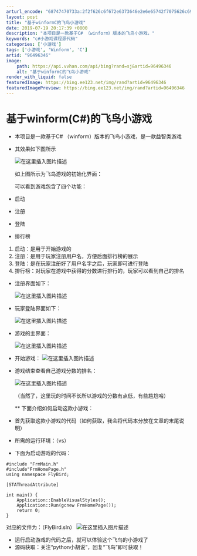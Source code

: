 ```yaml
---
arturl_encode: "68747470733a:2f2f626c6f672e6373646e2e6e65742f7075626c6963363639:2f61727469636c652f64657461696c732f3936343936333436"
layout: post
title: "基于winformC的飞鸟小游戏"
date: 2019-07-19 20:17:39 +0800
description: "本项目是一款基于C# （winform）版本的飞鸟小游戏，"
keywords: "c#小游戏课程源代码"
categories: ['小游戏']
tags: ['小游戏', 'Winform', 'C']
artid: "96496346"
image:
    path: https://api.vvhan.com/api/bing?rand=sj&artid=96496346
    alt: "基于winformC的飞鸟小游戏"
render_with_liquid: false
featuredImage: https://bing.ee123.net/img/rand?artid=96496346
featuredImagePreview: https://bing.ee123.net/img/rand?artid=96496346
---
```


# 基于winform(C#)的飞鸟小游戏

* 本项目是一款基于C# （winform）版本的飞鸟小游戏，是一款益智类游戏
* 其效果如下图所示
    
  ![在这里插入图片描述](https://i-blog.csdnimg.cn/blog_migrate/23ee35c25b5e03c959b9bcb6283a6cdb.png)
    
  如上图所示为飞鸟游戏的初始化界面：
    
  可以看到游戏包含了四个功能：
* 启动
* 注册
* 登陆
* 排行榜

1. 启动：是用于开始游戏的
2. 注册：是用于玩家注册用户名，方便后面排行榜的展示
3. 登陆：是在玩家注册好了用户名字之后，玩家即可进行登陆
4. 排行榜：对玩家在游戏中获得的分数进行排行的，玩家可以看到自己的排名

* 注册界面如下：
    
  ![在这里插入图片描述](https://i-blog.csdnimg.cn/blog_migrate/bc02c9f0eef91885486110bbf7c0dc85.png)
* 玩家登陆界面如下：
    
  ![在这里插入图片描述](https://i-blog.csdnimg.cn/blog_migrate/85f6e9784cb5d19e7b99e1561f6fbcf2.png)
* 游戏的主界面：
    
  ![在这里插入图片描述](https://i-blog.csdnimg.cn/blog_migrate/99e15ca34bf54cbe501a904751c24571.png)
* 开始游戏：
  ![在这里插入图片描述](https://i-blog.csdnimg.cn/blog_migrate/6b41f25809e4a2dd9432bc54a35791db.png)
* 游戏结束查看自己游戏分数的排名：
    
  ![在这里插入图片描述](https://i-blog.csdnimg.cn/blog_migrate/cb0c51a07ac70d5da6b680825c776031.png)
    
  （当然了，这里玩的时间不长所以游戏的分数有点低，有些尴尬哈）
    
  \*\* 下面介绍如何启动这款小游戏：
* 首先获取这款小游戏的代码（如何获取，我会将代码本分放在文章的末尾说明）
* 所需的运行环境：（vs）
* 下面为启动游戏的代码：

```
#include "FrmMain.h"
#include"FrmHomePage.h"
using namespace FlyBird;

[STAThreadAttribute]

int main() {
	Application::EnableVisualStyles();
	Application::Run(gcnew FrmHomePage());
	return 0;
}

```

对应的文件为：（FlyBird.sln）
![在这里插入图片描述](https://i-blog.csdnimg.cn/blog_migrate/798633d02aa2fb0a2aa592b4e5b63762.png)

* 运行启动游戏的代码之后，就可以体验这个飞鸟的小游戏了
* 源码获取：关注“python小胡说”，回复“飞鸟”即可获取！
